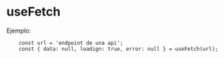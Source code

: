 # useFetch

Ejemplo:

```
    const url = 'endpoint de una api';
    const { data: null, loadign: true, error: null } = useFetch(url);

```